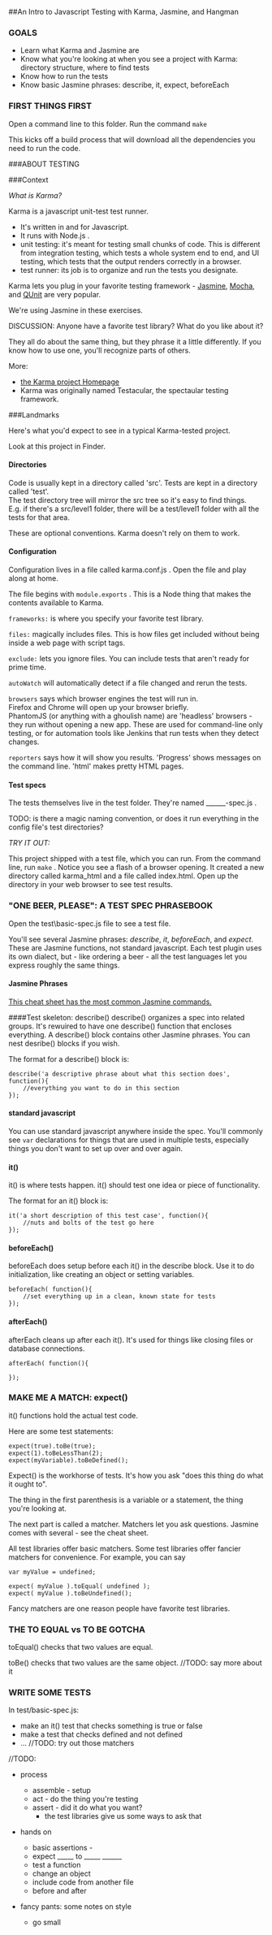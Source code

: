 ##An Intro to Javascript Testing with Karma, Jasmine, and Hangman

### GOALS
* Learn what Karma and Jasmine are
* Know what you're looking at when you see a project with Karma:  directory structure, where to find tests
* Know how to run the tests
* Know basic Jasmine phrases: describe, it, expect, beforeEach

### FIRST THINGS FIRST
Open a command line to this folder.  Run the command 
`make` 

This kicks off a build process that will download all the dependencies you need to run the code.



###ABOUT TESTING

###Context


*What is Karma?*

Karma is a javascript unit-test test runner.
* It's written in and for Javascript. 
* It runs with Node.js . 
* unit testing:  it's meant for testing small chunks of code. 
This is different from integration testing, which tests a whole system end to end, 
and UI testing, which tests that the output renders correctly in a browser.
* test runner:  its job is to organize and run the tests you designate.  

Karma lets you plug in your favorite testing framework - [Jasmine](http://jasmine.github.io/), 
[Mocha](http://mochajs.org/), and [QUnit](http://qunitjs.com/) are very popular.

We're using Jasmine in these exercises. 


DISCUSSION: Anyone have a favorite test library? What do you like about it?

They all do about the same thing, but they phrase it a little differently. 
If you know how to use one, you'll recognize parts of others. 


More:
* [the Karma project Homepage](https://karma-runner.github.io/0.12/index.html)
* Karma was originally named Testacular, the spectaular testing framework. 


###Landmarks

Here's what you'd expect to see in a typical Karma-tested project.

Look at this project in Finder.   

#### Directories
Code is usually kept in a directory called 'src'.  Tests are kept in a directory called 'test'.  
The test directory tree will mirror the src tree so it's easy to find things.  
E.g. if there's a src/level1 folder, there will be a test/level1 folder with all the tests for that area. 

These are optional conventions. Karma doesn't rely on them to work. 

#### Configuration
Configuration lives in a file called karma.conf.js . Open the file and play along at home.

The file begins with `module.exports` .  This is a Node thing that makes the contents available to Karma.

`frameworks:` is where you specify your favorite test library. 

`files:` magically includes files.  This is how files get included without being inside a web page 
with script tags.

`exclude:` lets you ignore files.  You can include tests that aren't ready for prime time.

`autoWatch` will automatically detect if a file changed and rerun the tests.

`browsers` says which browser engines the test will run in.  
Firefox and Chrome will open up your browser briefly.  
PhantomJS (or anything with a ghoulish name) are 'headless' browsers - they run without opening a new app.  These are used for command-line only testing, or for automation tools like Jenkins that run tests when they detect changes. 

`reporters` says how it will show you results.  'Progress' shows messages on the command line. 'html' makes pretty HTML pages.

#### Test specs

The tests themselves live in the test folder.  They're named ______-spec.js .  

TODO: is there a magic naming convention, or does it run everything in the config file's test directories? 


*TRY IT OUT:*

This project shipped with a test file, which you can run. From the command line, run `make` .  Notice you see a flash of a browser opening.  It created a new directory called karma_html and a file called index.html.  Open up the directory in your web browser to see test results. 




### "ONE BEER, PLEASE": A TEST SPEC PHRASEBOOK

Open the test\basic-spec.js file to see a test file.

You'll see several Jasmine phrases:   *describe*, *it*, *beforeEach*, and *expect*.  These are Jasmine functions, not standard javascript.  Each test plugin uses its own dialect, but - like ordering a beer - all the test languages let you express roughly the same things.

#### Jasmine Phrases
[This cheat sheet has the most common Jasmine commands.](http://www.cheatography.com/citguy/cheat-sheets/jasmine-js-testing/)


####Test skeleton: describe() 
describe() organizes a spec into related groups.  It's rewuired to have one describe() function that encloses everything.  A describe() block contains other Jasmine phrases.  You can nest desribe() blocks if you wish.

The format for a describe() block is:
```
describe('a descriptive phrase about what this section does', function(){
	//everything you want to do in this section
});
```

#### standard javascript
You can use standard javascript anywhere inside the spec.  You'll commonly see `var`  declarations for things that are used in multiple tests, especially things you don't want to set up over and over again. 

#### it() 
it() is where tests happen.  it() should test one idea or piece of functionality. 

The format for an it() block is:
```
it('a short description of this test case', function(){
	//nuts and bolts of the test go here
});
```

#### beforeEach()
beforeEach does setup before each it() in the describe block.  Use it to do initialization, like creating an object or setting variables. 

```
beforeEach( function(){
    //set everything up in a clean, known state for tests
});
```

#### afterEach()
afterEach cleans up after each it().  It's used for things like closing files or database connections.  

```
afterEach( function(){

});
```


### MAKE ME A MATCH: expect()

it() functions hold the actual test code. 

Here are some test statements: 

```
expect(true).toBe(true);
expect(1).toBeLessThan(2);
expect(myVariable).toBeDefined();
```


Expect() is the workhorse of tests.  It's how you ask "does this thing do what it ought to".

The thing in the first parenthesis is a variable or a statement, the thing you're looking at.

The next part is called a matcher.  Matchers let you ask questions.  Jasmine comes with several - see the cheat sheet. 

All test libraries offer basic matchers.  Some test libraries offer fancier matchers for convenience.  For example, you can say 
```
var myValue = undefined;

expect( myValue ).toEqual( undefined );
expect( myValue ).toBeUndefined();

```


Fancy matchers are one reason people have favorite test libraries.

### THE TO EQUAL vs TO BE GOTCHA
toEqual() checks that two values are equal.

toBe() checks that two values are the same object.
//TODO: say more about it

### WRITE SOME TESTS
In test/basic-spec.js:
* make an it() test that checks something is true or false
* make a test that checks defined and not defined
* ... 
//TODO: try out those matchers


//TODO:
* process
	* assemble - setup
	* act - do the thing you're testing
	* assert	  - did it do what you want?
		* the test libraries give us some ways to ask that 	
* hands on
	* 	basic assertions -  
	*  expect _____ to _____ ______
	*  test a function
	*  change an object
	*  include code from another file
	*  before and after

* fancy pants: some notes on style
	* go small 	